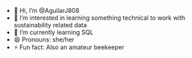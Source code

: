 - 👋 Hi, I’m @AguilarJ808
- 👀 I’m interested in learning something technical to work with sustainability related data
- 🌱 I’m currently learning SQL
- 😄 Pronouns: she/her
- ⚡ Fun fact: Also an amateur beekeeper

<!---
AguilarJ808/AguilarJ808 is a ✨ special ✨ repository because its `README.md` (this file) appears on your GitHub profile.
You can click the Preview link to take a look at your changes.
--->
